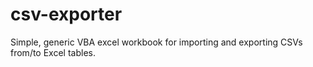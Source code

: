 # csv-exporter
Simple, generic VBA excel workbook for importing and exporting CSVs from/to Excel tables.
